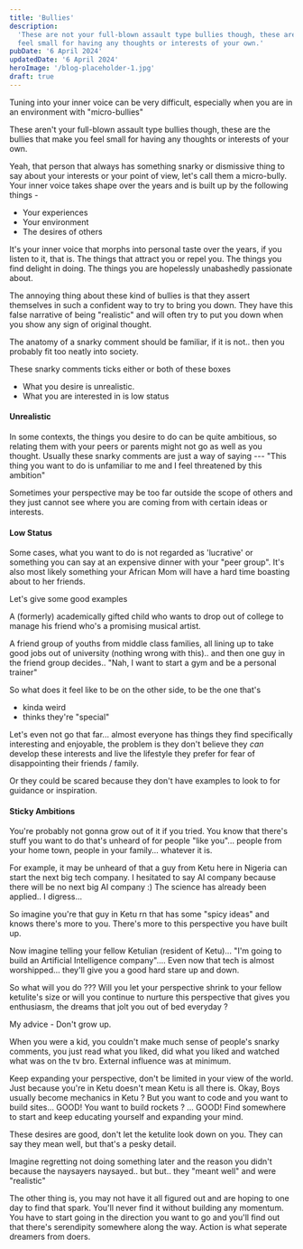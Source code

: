 ```yaml
---
title: 'Bullies'
description:
  'These are not your full-blown assault type bullies though, these are the bullies that make you
  feel small for having any thoughts or interests of your own.'
pubDate: '6 April 2024'
updatedDate: '6 April 2024'
heroImage: '/blog-placeholder-1.jpg'
draft: true
---
```


Tuning into your inner voice can be very difficult, especially when you are in an environment with
"micro-bullies"

These aren't your full-blown assault type bullies though, these are the bullies that make you feel
small for having any thoughts or interests of your own.

Yeah, that person that always has something snarky or dismissive thing to say about your interests
or your point of view, let's call them a micro-bully. Your inner voice takes shape over the years
and is built up by the following things -

- Your experiences
- Your environment
- The desires of others

It's your inner voice that morphs into personal taste over the years, if you listen to it, that is.
The things that attract you or repel you. The things you find delight in doing. The things you are
hopelessly unabashedly passionate about.

The annoying thing about these kind of bullies is that they assert themselves in such a confident
way to try to bring you down. They have this false narrative of being "realistic" and will often try
to put you down when you show any sign of original thought.

The anatomy of a snarky comment should be familiar, if it is not.. then you probably fit too neatly
into society.

These snarky comments ticks either or both of these boxes

- What you desire is unrealistic.
- What you are interested in is low status

#### Unrealistic

In some contexts, the things you desire to do can be quite ambitious, so relating them with your
peers or parents might not go as well as you thought. Usually these snarky comments are just a way
of saying --- "This thing you want to do is unfamiliar to me and I feel threatened by this ambition"

Sometimes your perspective may be too far outside the scope of others and they just cannot see where
you are coming from with certain ideas or interests.

#### Low Status

Some cases, what you want to do is not regarded as 'lucrative' or something you can say at an
expensive dinner with your "peer group". It's also most likely something your African Mom will have
a hard time boasting about to her friends.

Let's give some good examples

A (formerly) academically gifted child who wants to drop out of college to manage his friend who's a
promising musical artist.

A friend group of youths from middle class families, all lining up to take good jobs out of
university (nothing wrong with this).. and then one guy in the friend group decides.. "Nah, I want
to start a gym and be a personal trainer"

So what does it feel like to be on the other side, to be the one that's

- kinda weird
- thinks they're "special"

Let's even not go that far... almost everyone has things they find specifically interesting and
enjoyable, the problem is they don't believe they _can_ develop these interests and live the
lifestyle they prefer for fear of disappointing their friends / family.

Or they could be scared because they don't have examples to look to for guidance or inspiration.

#### Sticky Ambitions

You're probably not gonna grow out of it if you tried. You know that there's stuff you want to do
that's unheard of for people "like you"... people from your home town, people in your family...
whatever it is.

For example, it may be unheard of that a guy from Ketu here in Nigeria can start the next big tech
company. I hesitated to say AI company because there will be no next big AI company :) The science
has already been applied.. I digress...

So imagine you're that guy in Ketu rn that has some "spicy ideas" and knows there's more to you.
There's more to this perspective you have built up.

Now imagine telling your fellow Ketulian (resident of Ketu)... "I'm going to build an Artificial
Intelligence company".... Even now that tech is almost worshipped... they'll give you a good hard
stare up and down.

So what will you do ??? Will you let your perspective shrink to your fellow ketulite's size or will
you continue to nurture this perspective that gives you enthusiasm, the dreams that jolt you out of
bed everyday ?

My advice - Don't grow up.

When you were a kid, you couldn't make much sense of people's snarky comments, you just read what
you liked, did what you liked and watched what was on the tv bro. External influence was at minimum.

Keep expanding your perspective, don't be limited in your view of the world. Just because you're in
Ketu doesn't mean Ketu is all there is. Okay, Boys usually become mechanics in Ketu ? But you want
to code and you want to build sites... GOOD! You want to build rockets ? ... GOOD! Find somewhere to
start and keep educating yourself and expanding your mind.

These desires are good, don't let the ketulite look down on you. They can say they mean well, but
that's a pesky detail.

Imagine regretting not doing something later and the reason you didn't because the naysayers
naysayed.. but but.. they "meant well" and were "realistic"

The other thing is, you may not have it all figured out and are hoping to one day to find that
spark. You'll never find it without building any momentum. You have to start going in the direction
you want to go and you'll find out that there's serendipity somewhere along the way. Action is what
seperate dreamers from doers.
